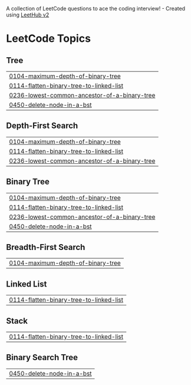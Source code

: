 A collection of LeetCode questions to ace the coding interview! - Created using [LeetHub v2](https://github.com/arunbhardwaj/LeetHub-2.0)
<!---LeetCode Topics Start-->
# LeetCode Topics
## Tree
|  |
| ------- |
| [0104-maximum-depth-of-binary-tree](https://github.com/SURYANSH8800/Programming/tree/master/0104-maximum-depth-of-binary-tree) |
| [0114-flatten-binary-tree-to-linked-list](https://github.com/SURYANSH8800/Programming/tree/master/0114-flatten-binary-tree-to-linked-list) |
| [0236-lowest-common-ancestor-of-a-binary-tree](https://github.com/SURYANSH8800/Programming/tree/master/0236-lowest-common-ancestor-of-a-binary-tree) |
| [0450-delete-node-in-a-bst](https://github.com/SURYANSH8800/Programming/tree/master/0450-delete-node-in-a-bst) |
## Depth-First Search
|  |
| ------- |
| [0104-maximum-depth-of-binary-tree](https://github.com/SURYANSH8800/Programming/tree/master/0104-maximum-depth-of-binary-tree) |
| [0114-flatten-binary-tree-to-linked-list](https://github.com/SURYANSH8800/Programming/tree/master/0114-flatten-binary-tree-to-linked-list) |
| [0236-lowest-common-ancestor-of-a-binary-tree](https://github.com/SURYANSH8800/Programming/tree/master/0236-lowest-common-ancestor-of-a-binary-tree) |
## Binary Tree
|  |
| ------- |
| [0104-maximum-depth-of-binary-tree](https://github.com/SURYANSH8800/Programming/tree/master/0104-maximum-depth-of-binary-tree) |
| [0114-flatten-binary-tree-to-linked-list](https://github.com/SURYANSH8800/Programming/tree/master/0114-flatten-binary-tree-to-linked-list) |
| [0236-lowest-common-ancestor-of-a-binary-tree](https://github.com/SURYANSH8800/Programming/tree/master/0236-lowest-common-ancestor-of-a-binary-tree) |
| [0450-delete-node-in-a-bst](https://github.com/SURYANSH8800/Programming/tree/master/0450-delete-node-in-a-bst) |
## Breadth-First Search
|  |
| ------- |
| [0104-maximum-depth-of-binary-tree](https://github.com/SURYANSH8800/Programming/tree/master/0104-maximum-depth-of-binary-tree) |
## Linked List
|  |
| ------- |
| [0114-flatten-binary-tree-to-linked-list](https://github.com/SURYANSH8800/Programming/tree/master/0114-flatten-binary-tree-to-linked-list) |
## Stack
|  |
| ------- |
| [0114-flatten-binary-tree-to-linked-list](https://github.com/SURYANSH8800/Programming/tree/master/0114-flatten-binary-tree-to-linked-list) |
## Binary Search Tree
|  |
| ------- |
| [0450-delete-node-in-a-bst](https://github.com/SURYANSH8800/Programming/tree/master/0450-delete-node-in-a-bst) |
<!---LeetCode Topics End-->